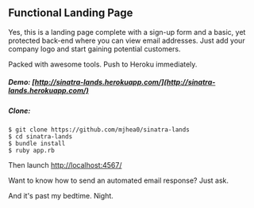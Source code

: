 ## Functional Landing Page

Yes, this is a landing page complete with a sign-up form and a basic, yet protected back-end where you can view email addresses. Just add your company logo and start gaining potential customers.

Packed with awesome tools. Push to Heroku immediately.

##### Demo: [http://sinatra-lands.herokuapp.com/](http://sinatra-lands.herokuapp.com/)

##### Clone:

    $ git clone https://github.com/mjhea0/sinatra-lands
    $ cd sinatra-lands
    $ bundle install
    $ ruby app.rb 
    
Then launch [http://localhost:4567/](http://localhost:4567/)

Want to know how to send an automated email response? Just ask.

And it's past my bedtime. Night.
